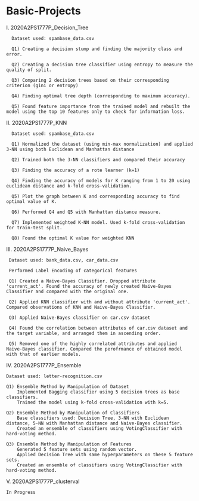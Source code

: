 # Basic-Projects

I. 2020A2PS1777P_Decision_Tree
   
      Dataset used: spambase_data.csv

      Q1) Creating a decision stump and finding the majority class and error.

      Q2) Creating a decision tree classifier using entropy to measure the quality of split.

      Q3) Comparing 2 decision trees based on their corresponding criterion (gini or entropy)

      Q4) Finding optimal tree depth (corresponding to maximum accuracy).

      Q5) Found feature importance from the trained model and rebuilt the model using the top 10 features only to check for information loss.


II. 2020A2PS1777P_KNN
   
      Dataset used: spambase_data.csv

      Q1) Normalized the dataset (using min-max normalization) and applied 3-NN using both Euclidean and Manhattan distance

      Q2) Trained both the 3-NN classifiers and compared their accuracy

      Q3) Finding the accuracy of a rote learner (k=1)

      Q4) Finding the accuracy of models for K ranging from 1 to 20 using euclidean distance and k-fold cross-validation.

      Q5) Plot the graph between K and corresponding accuracy to find optimal value of K.

      Q6) Performed Q4 and Q5 with Manhattan distance measure.

      Q7) Implemented weighted K-NN model. Used k-fold cross-validation for train-test split.

      Q8) Found the optimal K value for weighted KNN


III. 2020A2PS1777P_Naive_Bayes
     
     Dataset used: bank_data.csv, car_data.csv
     
     Performed Label Encoding of categorical features
     
     Q1) Created a Naive-Bayes Classifier. Dropped attribute 'current_act'. Found the accuracy of newly created Naive-Bayes Classifier and compared with the original one.
     
     Q2) Applied KNN classifier with and without attribute 'current_act'. Compared observations of KNN and Naive-Bayes Classifier.
     
     Q3) Applied Naive-Bayes classifier on car.csv dataset
     
     Q4) Found the correlation between attributes of car.csv dataset and the target variable, and arranged them in ascending order.
     
     Q5) Removed one of the highly correlated attributes and applied Naive-Bayes classifier. Compared the perofrmance of obtained model with that of earlier models.
     
IV. 2020A2PS1777P_Ensemble

    Dataset used: letter-recognition.csv
    
    Q1) Ensemble Method by Manipulation of Dataset
        Implemented Bagging classifier using 5 decision trees as base classifiers.
        Trained the model using k-fold cross-validation with k=5.
    
    Q2) Ensemble Method by Manipulation of Classifiers
        Base classifiers used: Decision Tree, 3-NN with Euclidean distance, 5-NN with Manhattan distance and Naive-Bayes classifier.
        Created an ensemble of classifiers using VotingClassifier with hard-voting method.
        
    Q3) Ensemble Method by Manipulation of Features
        Generated 5 feature sets using random vector.
        Applied Decision Tree with same hyperparameters on these 5 feature sets.
        Created an ensemble of classifiers using VotingClassifier with hard-voting method.
        
V. 2020A2PS1777P_clusterval
    
    In Progress
